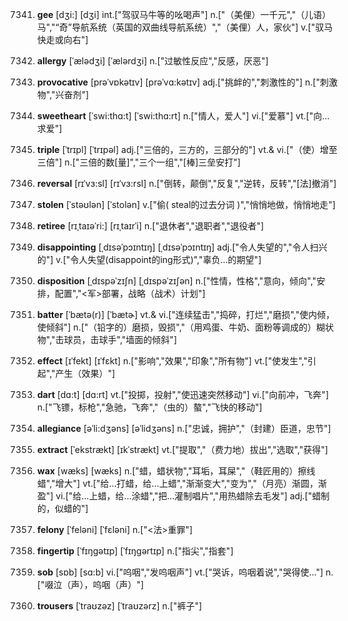 7341. **gee**
[dʒi:]  [dʒi]
int.["驾驭马牛等的吆喝声"]  n.["（美俚）一千元","（儿语）马","“奇”导航系统（英国的双曲线导航系统）","（美俚）人，家伙"]  v.["驭马快走或向右"]  

7342. **allergy**
[ˈælədʒi]  [ˈælərdʒi]
n.["过敏性反应","反感，厌恶"]  

7343. **provocative**
[prəˈvɒkətɪv]  [prəˈvɑ:kətɪv]
adj.["挑衅的","刺激性的"]  n.["刺激物","兴奋剂"]  

7344. **sweetheart**
[ˈswi:thɑ:t]  [ˈswi:thɑ:rt]
n.["情人，爱人"]  vi.["爱慕"]  vt.["向…求爱"]  

7345. **triple**
[ˈtrɪpl]  [ˈtrɪpəl]
adj.["三倍的，三方的，三部分的"]  vt.& vi.["（使）增至三倍"]  n.["三倍的数[量]","三个一组","[棒]三垒安打"]  

7346. **reversal**
[rɪˈvɜ:sl]  [rɪˈvɜ:rsl]
n.["倒转，颠倒","反复","逆转，反转","[法]撤消"]  

7347. **stolen**
[ˈstəʊlən]  [ˈstolən]
v.["偷( steal的过去分词 )","悄悄地做，悄悄地走"]  

7348. **retiree**
[rɪˌtaɪəˈri:]  [rɪˌtaɪrˈi]
n.["退休者","退职者","退役者"]  

7349. **disappointing**
[ˌdɪsəˈpɔɪntɪŋ]  [ˌdɪsəˈpɔɪntɪŋ]
adj.["令人失望的","令人扫兴的"]  v.["令人失望(disappoint的ing形式)","辜负…的期望"]  

7350. **disposition**
[ˌdɪspəˈzɪʃn]  [ˌdɪspəˈzɪʃən]
n.["性情，性格","意向，倾向","安排，配置","<军>部署，战略（战术）计划"]  

7351. **batter**
[ˈbætə(r)]  [ˈbætɚ]
vt.& vi.["连续猛击","捣碎，打烂","磨损","使内倾，使倾斜"]  n.["（铅字的）磨损，毁损","（用鸡蛋、牛奶、面粉等调成的）糊状物","击球员，击球手","墙面的倾斜"]  

7352. **effect**
[ɪˈfekt]  [ɪˈfɛkt]
n.["影响","效果","印象","所有物"]  vt.["使发生","引起","产生（效果）"]  

7353. **dart**
[dɑ:t]  [dɑ:rt]
vt.["投掷，投射","使迅速突然移动"]  vi.["向前冲，飞奔"]  n.["飞镖，标枪","急驰，飞奔","（虫的）螯","飞快的移动"]  

7354. **allegiance**
[əˈli:dʒəns]  [əˈlidʒəns]
n.["忠诚，拥护","（封建）臣道，忠节"]  

7355. **extract**
[ˈekstrækt]  [ɪkˈstrækt]
vt.["提取","（费力地）拔出","选取","获得"]  

7356. **wax**
[wæks]  [wæks]
n.["蜡，蜡状物","耳垢，耳屎","（鞋匠用的）擦线蜡","增大"]  vt.["给…打蜡，给…上蜡","渐渐变大","变为","（月亮）渐圆，渐盈"]  vi.["给…上蜡，给…涂蜡","把…灌制唱片","用热蜡除去毛发"]  adj.["蜡制的，似蜡的"]  

7357. **felony**
[ˈfeləni]  [ˈfɛləni]
n.["<法>重罪"]  

7358. **fingertip**
[ˈfɪŋgətɪp]  [ˈfɪŋgərtɪp]
n.["指尖","指套"]  

7359. **sob**
[sɒb]  [sɑ:b]
vi.["呜咽","发呜咽声"]  vt.["哭诉，呜咽着说","哭得使…"]  n.["啜泣（声），呜咽（声）"]  

7360. **trousers**
[ˈtraʊzəz]  [ˈtraʊzərz]
n.["裤子"]  

